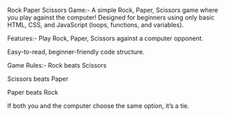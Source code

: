 Rock Paper Scissors Game:-
A simple Rock, Paper, Scissors game where you play against the computer! Designed for beginners using only basic HTML, CSS, and JavaScript (loops, functions, and variables).​

Features:-
Play Rock, Paper, Scissors against a computer opponent.​

Easy-to-read, beginner-friendly code structure.

Game Rules:-
Rock beats Scissors

Scissors beats Paper

Paper beats Rock

If both you and the computer choose the same option, it’s a tie.

